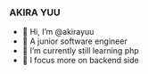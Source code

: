### AKIRA YUU
- 🍭 Hi, I’m @akirayuu
- 🔰 A junior software engineer
- 📝 I’m currently still learning php
- 🔎 I focus more on backend side

<!---
akirayuu/akirayuu is a ✨ special ✨ repository because its `README.md` (this file) appears on your GitHub profile.
You can click the Preview link to take a look at your changes.
--->
